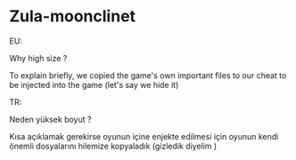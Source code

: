 # Zula-moonclinet


EU:

Why high size ?

To explain briefly, we copied the game's own important files to our cheat to be injected into the game (let's say we hide it)


TR:

Neden yüksek boyut ?

Kısa açıklamak gerekirse oyunun içine enjekte edilmesi için oyunun kendi önemli dosyalarını hilemize kopyaladık (gizledik diyelim )
